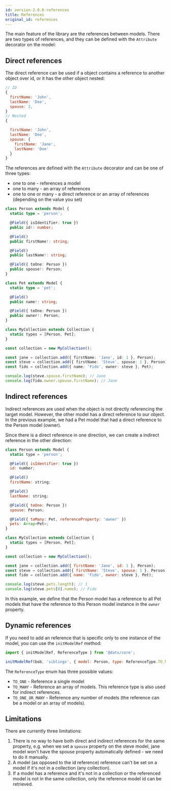 ```yaml
---
id: version-2.0.0-references
title: References
original_id: references
---
```


The main feature of the library are the references between models. There are two types of references, and they can be defined with the `Attribute` decorator on the model:

## Direct references

The direct reference can be used if a object contains a reference to another object over id, or it has the other object nested:

```javascript
// ID
{
  firstName: 'John',
  lastName: 'Doe',
  spouse: 2,
}
// Nested
{

  firstName: 'John',
  lastName: 'Doe',
  spouse: {
    firstName: 'Jane',
    lastName: 'Doe'
  }
}
```

The references are defined with the `Attribute` decorator and can be one of three types:

- one to one - references a model
- one to many - an array of references
- one to one or many - a direct reference or an array of references (depending on the value you set)

```typescript
class Person extends Model {
  static type = 'person';

  @Field({ isIdentifier: true })
  public id!: number;

  @Field()
  public firstName!: string;

  @Field()
  public lastName!: string;

  @Field({ toOne: Person })
  public spouse!: Person;
}

class Pet extends Model {
  static type = 'pet';

  @Field()
  public name!: string;

  @Field({ toOne: Person })
  public owner!: Person;
}

class MyCollection extends Collection {
  static types = [Person, Pet];
}

const collection = new MyCollection();

const jane = collection.add({ firstName: 'Jane', id: 1 }, Person);
const steve = collection.add({ firstName: 'Steve', spouse: 1 }, Person);
const fido = collection.add({ name: 'Fido', owner: steve }, Pet);

console.log(steve.spouse.firstName); // Jane
console.log(fido.owner.spouse.firstName); // Jane
```

## Indirect references

Indirect references are used when the object is not directly referencing the target model. However, the other model has a direct reference to our object.
In the previous example, we had a Pet model that had a direct reference to the Person model (owner).

Since there is a direct reference in one direction, we can create a indirect reference in the other direction:

```javascript
class Person extends Model {
  static type = 'person';

  @Field({ isIdentifier: true })
  id: number;

  @Field()
  firstName: string;

  @Field()
  lastName: string;

  @Field({ toOne: Person })
  spouse: Person;

  @Field({ toMany: Pet, referenceProperty: 'owner' })
  pets: Array<Pet>;
}

class MyCollection extends Collection {
  static types = [Person, Pet];
}

const collection = new MyCollection();

const jane = collection.add({ firstName: 'Jane', id: 1 }, Person);
const steve = collection.add({ firstName: 'Steve', spouse: 1 }, Person);
const fido = collection.add({ name: 'Fido', owner: steve }, Pet);

console.log(steve.pets.length); // 1
console.log(steve.pets[0].name); // Fido
```

In this example, we define that the Person model has a reference to all Pet models that have the reference to this Person model instance in the `owner` property.

## Dynamic references

If you need to add an reference that is specific only to one instance of the model, you can use the `initModelRef` method:

```javascript
import { initModelRef, ReferenceType } from '@datx/core';

initModelRef(bob, 'siblings', { model: Person, type: ReferenceType.TO_MANY }, [john]);
```

The `ReferenceType` enum has three possible values:

- `TO_ONE` - Reference a single model
- `TO_MANY` - Reference an array of models. This reference type is also used for indirect references.
- `TO_ONE_OR_MANY` - Reference any number of models (the reference can be a model or an array of models).

## Limitations

There are currently three limitations:

1. There is no way to have both direct and indirect references for the same property, e.g. when we set a `spouse` property on the steve model, jane model won't have the spouse property automatically defined - we need to do it manually.
2. A model (as opposed to the id reference) reference can't be set on a model if it's not in a collection (any collection).
3. If a model has a reference and it's not in a collection or the referenced model is not in the same collection, only the reference model id can be retrieved.
